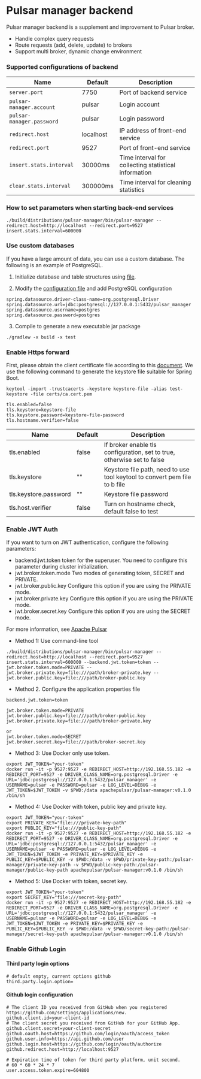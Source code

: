 # Pulsar manager backend

Pulsar manager backend is a supplement and improvement to Pulsar broker.

* Handle complex query requests
* Route requests (add, delete, update) to brokers
* Support multi broker, dynamic change environment

### Supported configurations of backend 

| Name | Default |Description
| ------- | ------- | ------- |
| `server.port` | 7750 | Port of backend service |
| `pulsar-manager.account` | pulsar | Login account |
| `pulsar-manager.password` | pulsar | Login password |
| `redirect.host` | localhost | IP address of front-end service |
| `redirect.port` | 9527 | Port of front-end service |
| `insert.stats.interval` | 30000ms | Time interval for collecting statistical information |
| `clear.stats.interval` | 300000ms | Time interval for cleaning statistics |

### How to set parameters when starting back-end services

```
./build/distributions/pulsar-manager/bin/pulsar-manager --redirect.host=http://localhost --redirect.port=9527 insert.stats.interval=600000
```

### Use custom databases

If you have a large amount of data, you can use a custom database. The following is an example of PostgreSQL.   

1. Initialize database and table structures using [file](https://github.com/apache/pulsar-manager/tree/master/src/main/resources/META-INF/sql/postgresql-schema.sql).

2. Modify the [configuration file](https://github.com/apache/pulsar-manager/blob/master/src/main/resources/application.properties) and add PostgreSQL configuration

```
spring.datasource.driver-class-name=org.postgresql.Driver
spring.datasource.url=jdbc:postgresql://127.0.0.1:5432/pulsar_manager
spring.datasource.username=postgres
spring.datasource.password=postgres
```

3. Compile to generate a new executable jar package

```
./gradlew -x build -x test
```

### Enable Https forward

First, please obtain the client certificate file according to this [document](http://pulsar.apache.org/docs/en/security-tls-transport/). We use the following command to generate the keystore file suitable for Spring Boot.

```$xslt
keytool -import -trustcacerts -keystore keystore-file -alias test-keystore -file certs/ca.cert.pem
```

```$xslt
tls.enabled=false
tls.keystore=keystore-file
tls.keystore.password=keystore-file-password
tls.hostname.verifier=false
```

| Name | Default |Description
| ------- | ------- | ------- |
| tls.enabled | false | If broker enable tls configuration, set to true, otherwise set to false |
| tls.keystore | "" | Keystore file path, need to use tool keytool to convert pem file to b file |
| tls.keystore.password | "" | Keystore file password |
| tls.host.verifier | false | Turn on hostname check, default false to test |

### Enable JWT Auth

If you want to turn on JWT authentication, configure the following parameters:

* backend.jwt.token  token for the superuser. You need to configure this parameter during cluster initialization.
* jwt.broker.token.mode  Two modes of generating token, SECRET and PRIVATE.
* jwt.broker.public.key Configure this option if you are using the PRIVATE mode.
* jwt.broker.private.key Configure this option if you are using the PRIVATE mode.
* jwt.broker.secret.key Configure this option if you are using the SECRET mode.

For more information, see [Apache Pulsar](http://pulsar.apache.org/docs/en/security-token-admin/)

* Method 1: Use command-line tool

```
./build/distributions/pulsar-manager/bin/pulsar-manager --redirect.host=http://localhost --redirect.port=9527 insert.stats.interval=600000 --backend.jwt.token=token --jwt.broker.token.mode=PRIVATE --jwt.broker.private.key=file:///path/broker-private.key --jwt.broker.public.key=file:///path/broker-public.key
```

* Method 2. Configure the application.properties file

```
backend.jwt.token=token

jwt.broker.token.mode=PRIVATE
jwt.broker.public.key=file:///path/broker-public.key
jwt.broker.private.key=file:///path/broker-private.key

or 
jwt.broker.token.mode=SECRET
jwt.broker.secret.key=file:///path/broker-secret.key
```

* Method 3: Use Docker only use token.

```
export JWT_TOKEN="your-token"
docker run -it -p 9527:9527 -e REDIRECT_HOST=http://192.168.55.182 -e REDIRECT_PORT=9527 -e DRIVER_CLASS_NAME=org.postgresql.Driver -e URL='jdbc:postgresql://127.0.0.1:5432/pulsar_manager' -e USERNAME=pulsar -e PASSWORD=pulsar -e LOG_LEVEL=DEBUG -e JWT_TOKEN=$JWT_TOKEN -v $PWD:/data apachepulsar/pulsar-manager:v0.1.0 /bin/sh
```

* Method 4: Use Docker with token, public key and private key.

```
export JWT_TOKEN="your-token"
export PRIVATE_KEY="file:///private-key-path"
export PUBLIC_KEY="file:///public-key-path"
docker run -it -p 9527:9527 -e REDIRECT_HOST=http://192.168.55.182 -e REDIRECT_PORT=9527 -e DRIVER_CLASS_NAME=org.postgresql.Driver -e URL='jdbc:postgresql://127.0.0.1:5432/pulsar_manager' -e USERNAME=pulsar -e PASSWORD=pulsar -e LOG_LEVEL=DEBUG -e JWT_TOKEN=$JWT_TOKEN -e PRIVATE_KEY=$PRIVATE_KEY -e PUBLIC_KEY=$PUBLIC_KEY -v $PWD:/data -v $PWD/private-key-path:/pulsar-manager/private-key-path -v $PWD/public-key-path:/pulsar-manager/public-key-path apachepulsar/pulsar-manager:v0.1.0 /bin/sh
```

* Method 5: Use Docker with token, secret key.

```
export JWT_TOKEN="your-token"
export SECRET_KEY="file:///secret-key-path"
docker run -it -p 9527:9527 -e REDIRECT_HOST=http://192.168.55.182 -e REDIRECT_PORT=9527 -e DRIVER_CLASS_NAME=org.postgresql.Driver -e URL='jdbc:postgresql://127.0.0.1:5432/pulsar_manager' -e USERNAME=pulsar -e PASSWORD=pulsar -e LOG_LEVEL=DEBUG -e JWT_TOKEN=$JWT_TOKEN -e PRIVATE_KEY=$PRIVATE_KEY -e PUBLIC_KEY=$PUBLIC_KEY -v $PWD:/data -v $PWD/secret-key-path:/pulsar-manager/secret-key-path apachepulsar/pulsar-manager:v0.1.0 /bin/sh
```

### Enable Github Login

#### Third party login options

```
# default empty, current options github
third.party.login.option=
```

#### Github login configuration

```
# The client ID you received from GitHub when you registered https://github.com/settings/applications/new.
github.client.id=your-client-id
# The client secret you received from GitHub for your GitHub App.
github.client.secret=your-client-secret
github.oauth.host=https://github.com/login/oauth/access_token
github.user.info=https://api.github.com/user
github.login.host=https://github.com/login/oauth/authorize
github.redirect.host=http://localhost:9527

# Expiration time of token for third party platform, unit second.
# 60 * 60 * 24 * 7
user.access.token.expire=604800
```

